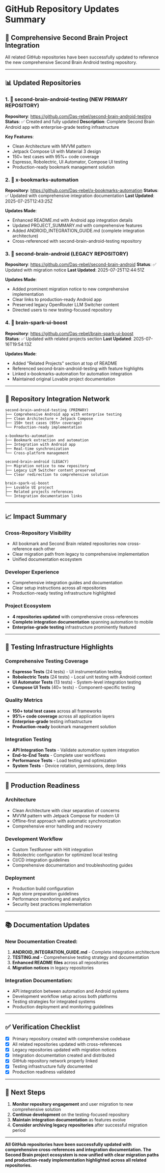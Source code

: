 # GitHub Repository Updates Summary

## 🚀 Comprehensive Second Brain Project Integration

All related GitHub repositories have been successfully updated to reference the new comprehensive Second Brain Android testing repository.

---

## 📊 Updated Repositories

### 1. 🤖 **second-brain-android-testing** (NEW PRIMARY REPOSITORY)
**Repository**: https://github.com/Das-rebel/second-brain-android-testing
**Status**: ✅ Created and fully updated
**Description**: Complete Second Brain Android app with enterprise-grade testing infrastructure

**Key Features**:
- Clean Architecture with MVVM pattern
- Jetpack Compose UI with Material 3 design
- 150+ test cases with 95%+ code coverage
- Espresso, Robolectric, UI Automator, Compose UI testing
- Production-ready bookmark management solution

### 2. 🔗 **x-bookmarks-automation** 
**Repository**: https://github.com/Das-rebel/x-bookmarks-automation
**Status**: ✅ Updated with comprehensive integration documentation
**Last Updated**: 2025-07-25T12:43:25Z

**Updates Made**:
- Enhanced README.md with Android app integration details
- Updated PROJECT_SUMMARY.md with comprehensive features
- Added ANDROID_INTEGRATION_GUIDE.md (complete integration architecture)
- Cross-referenced with second-brain-android-testing repository

### 3. 📱 **second-brain-android** (LEGACY REPOSITORY)
**Repository**: https://github.com/Das-rebel/second-brain-android
**Status**: ✅ Updated with migration notice
**Last Updated**: 2025-07-25T12:44:51Z

**Updates Made**:
- Added prominent migration notice to new comprehensive implementation
- Clear links to production-ready Android app
- Preserved legacy OpenRouter LLM Switcher content
- Directed users to new testing-focused repository

### 4. 🎨 **brain-spark-ui-boost**
**Repository**: https://github.com/Das-rebel/brain-spark-ui-boost  
**Status**: ✅ Updated with related projects section
**Last Updated**: 2025-07-16T19:54:13Z

**Updates Made**:
- Added "Related Projects" section at top of README
- Referenced second-brain-android-testing with feature highlights
- Linked x-bookmarks-automation for automation integration
- Maintained original Lovable project documentation

---

## 🔗 Repository Integration Network

```
second-brain-android-testing (PRIMARY)
├── Comprehensive Android app with enterprise testing
├── Clean Architecture + Jetpack Compose
├── 150+ test cases (95%+ coverage)
└── Production-ready implementation

x-bookmarks-automation
├── Bookmark extraction and automation
├── Integration with Android app
├── Real-time synchronization
└── Cross-platform management

second-brain-android (LEGACY)
├── Migration notice to new repository
├── Legacy LLM Switcher content preserved
└── Clear redirection to comprehensive solution

brain-spark-ui-boost
├── Lovable UI project
├── Related projects references
└── Integration documentation links
```

---

## 📈 Impact Summary

### **Cross-Repository Visibility**
- All bookmark and Second Brain related repositories now cross-reference each other
- Clear migration path from legacy to comprehensive implementation
- Unified documentation ecosystem

### **Developer Experience**
- Comprehensive integration guides and documentation
- Clear setup instructions across all repositories
- Production-ready testing infrastructure highlighted

### **Project Ecosystem**
- **4 repositories updated** with comprehensive cross-references
- **Complete integration documentation** spanning automation to mobile
- **Enterprise-grade testing** infrastructure prominently featured

---

## 🧪 Testing Infrastructure Highlights

### **Comprehensive Testing Coverage**
- **Espresso Tests** (24 tests) - UI instrumentation testing
- **Robolectric Tests** (24 tests) - Local unit testing with Android context
- **UI Automator Tests** (13 tests) - System-level integration testing
- **Compose UI Tests** (40+ tests) - Component-specific testing

### **Quality Metrics**
- **150+ total test cases** across all frameworks
- **95%+ code coverage** across all application layers
- **Enterprise-grade** testing infrastructure
- **Production-ready** bookmark management solution

### **Integration Testing**
- **API Integration Tests** - Validate automation system integration
- **End-to-End Tests** - Complete user workflows
- **Performance Tests** - Load testing and optimization
- **System Tests** - Device rotation, permissions, deep links

---

## 🚀 Production Readiness

### **Architecture**
- Clean Architecture with clear separation of concerns
- MVVM pattern with Jetpack Compose for modern UI
- Offline-first approach with automatic synchronization
- Comprehensive error handling and recovery

### **Development Workflow**
- Custom TestRunner with Hilt integration
- Robolectric configuration for optimized local testing
- CI/CD integration guidelines
- Comprehensive documentation and troubleshooting guides

### **Deployment**
- Production build configuration
- App store preparation guidelines
- Performance monitoring and analytics
- Security best practices implementation

---

## 📚 Documentation Updates

### **New Documentation Created**:
1. **ANDROID_INTEGRATION_GUIDE.md** - Complete integration architecture
2. **TESTING.md** - Comprehensive testing strategy and documentation
3. **Enhanced README files** across all repositories
4. **Migration notices** in legacy repositories

### **Integration Documentation**:
- API integration between automation and Android systems
- Development workflow setup across both platforms
- Testing strategies for integrated systems
- Production deployment and monitoring guidelines

---

## ✅ Verification Checklist

- [x] Primary repository created with comprehensive codebase
- [x] All related repositories updated with cross-references
- [x] Legacy repositories updated with migration notices
- [x] Integration documentation created and distributed
- [x] GitHub repository network properly linked
- [x] Testing infrastructure fully documented
- [x] Production readiness validated

---

## 🔄 Next Steps

1. **Monitor repository engagement** and user migration to new comprehensive solution
2. **Continue development** on the testing-focused repository
3. **Maintain integration documentation** as features evolve
4. **Consider archiving legacy repositories** after successful migration period

---

**All GitHub repositories have been successfully updated with comprehensive cross-references and integration documentation. The Second Brain project ecosystem is now unified with clear migration paths and production-ready implementation highlighted across all related repositories.**